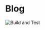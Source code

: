 # Blog
![Build and Test](https://github.com/MichaelKMalak/blog/workflows/Build%20and%20Test/badge.svg)
